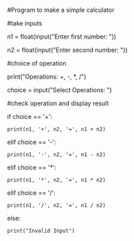 #Program to make a simple calculator

#take inputs

n1 = float(input("Enter first number: "))

n2 = float(input("Enter second number: "))

#choice of operation

print("Operations: +, -, *, /")

choice = input("Select Operations: ")

#check operation and display result

if choice == '+':

    print(n1, '+', n2, '=', n1 + n2)

elif choice == '-':

    print(n1, '-', n2, '=', n1 - n2)

elif choice == '*':

    print(n1, '*', n2, '=', n1 * n2)

elif choice == '/':

    print(n1, '/', n2, '=', n1 / n2)

else:

    print("Invalid Input")
